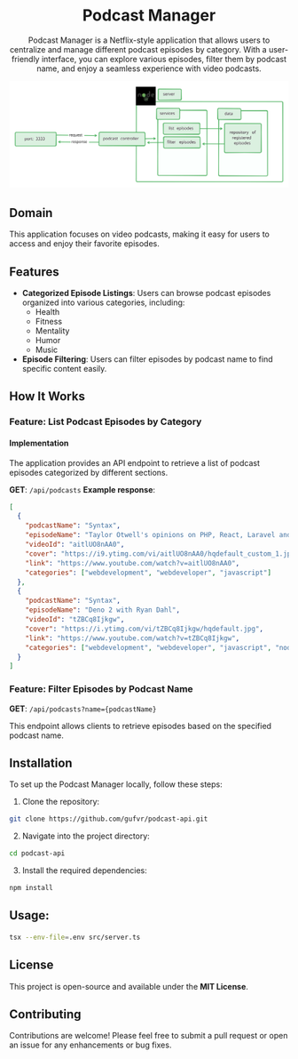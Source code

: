 <h1 align='center'>Podcast Manager</h1>

<p align='center'>
Podcast Manager is a Netflix-style application that allows users to centralize and manage different podcast episodes by category. With a user-friendly interface, you can explore various episodes, filter them by podcast name, and enjoy a seamless experience with video podcasts.
</p>

<div align="center">
    <img src="./assets/cover.svg" alt="Description of the image">
</div>

## Domain

This application focuses on video podcasts, making it easy for users to access and enjoy their favorite episodes.

## Features

- **Categorized Episode Listings**: Users can browse podcast episodes organized into various categories, including:
  - Health
  - Fitness
  - Mentality
  - Humor
  - Music
- **Episode Filtering**: Users can filter episodes by podcast name to find specific content easily.

## How It Works

### Feature: List Podcast Episodes by Category

#### Implementation

The application provides an API endpoint to retrieve a list of podcast episodes categorized by different sections.

**GET**: `/api/podcasts`
**Example response**:
```json
[
  {
    "podcastName": "Syntax",
    "episodeName": "Taylor Otwell's opinions on PHP, React, Laravel and Lamborghini Memes",
    "videoId": "aitlUO8nAA0",
    "cover": "https://i9.ytimg.com/vi/aitlUO8nAA0/hqdefault_custom_1.jpg",
    "link": "https://www.youtube.com/watch?v=aitlUO8nAA0",
    "categories": ["webdevelopment", "webdeveloper", "javascript"]
  },
  {
    "podcastName": "Syntax",
    "episodeName": "Deno 2 with Ryan Dahl",
    "videoId": "tZBCq8Ijkgw",
    "cover": "https://i.ytimg.com/vi/tZBCq8Ijkgw/hqdefault.jpg",
    "link": "https://www.youtube.com/watch?v=tZBCq8Ijkgw",
    "categories": ["webdevelopment", "webdeveloper", "javascript", "nodejs"]
  }
]
```

### Feature: Filter Episodes by Podcast Name
**GET**: `/api/podcasts?name={podcastName}` 

This endpoint allows clients to retrieve episodes based on the specified podcast name.

## Installation

To set up the Podcast Manager locally, follow these steps:

1. Clone the repository:
```bash
git clone https://github.com/gufvr/podcast-api.git
```

2. Navigate into the project directory:
```bash
cd podcast-api
```

3. Install the required dependencies:
```bash
npm install
```

## Usage:
```bash
tsx --env-file=.env src/server.ts
```

## License
This project is open-source and available under the **MIT License**.

## Contributing
Contributions are welcome! Please feel free to submit a pull request or open an issue for any enhancements or bug fixes.
